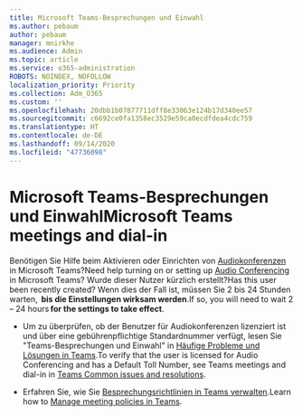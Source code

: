 ```yaml
---
title: Microsoft Teams-Besprechungen und Einwahl
ms.author: pebaum
author: pebaum
manager: mnirkhe
ms.audience: Admin
ms.topic: article
ms.service: o365-administration
ROBOTS: NOINDEX, NOFOLLOW
localization_priority: Priority
ms.collection: Adm_O365
ms.custom: ''
ms.openlocfilehash: 20dbb1b07877711dff8e33063e124b17d340ee57
ms.sourcegitcommit: c6692ce0fa1358ec3529e59ca0ecdfdea4cdc759
ms.translationtype: HT
ms.contentlocale: de-DE
ms.lasthandoff: 09/14/2020
ms.locfileid: "47736098"
---
```

# <a name="microsoft-teams-meetings-and-dial-in"></a><span data-ttu-id="7bf56-102">Microsoft Teams-Besprechungen und Einwahl</span><span class="sxs-lookup"><span data-stu-id="7bf56-102">Microsoft Teams meetings and dial-in</span></span>

<span data-ttu-id="7bf56-103">Benötigen Sie Hilfe beim Aktivieren oder Einrichten von [Audiokonferenzen](https://docs.microsoft.com/microsoftteams/audio-conferencing-in-office-365) in Microsoft Teams?</span><span class="sxs-lookup"><span data-stu-id="7bf56-103">Need help turning on or setting up [Audio Conferencing](https://docs.microsoft.com/microsoftteams/audio-conferencing-in-office-365) in Microsoft Teams?</span></span> <span data-ttu-id="7bf56-104">Wurde dieser Nutzer kürzlich erstellt?</span><span class="sxs-lookup"><span data-stu-id="7bf56-104">Has this user been recently created?</span></span> <span data-ttu-id="7bf56-105">Wenn dies der Fall ist, müssen Sie 2 bis 24 Stunden warten,  **bis die Einstellungen wirksam werden**.</span><span class="sxs-lookup"><span data-stu-id="7bf56-105">If so, you will need to wait 2 – 24 hours **for the settings to take effect**.</span></span>

- <span data-ttu-id="7bf56-106">Um zu überprüfen, ob der Benutzer für Audiokonferenzen lizenziert ist und über eine gebührenpflichtige Standardnummer verfügt, lesen Sie "Teams-Besprechungen und Einwahl" in [Häufige Probleme und Lösungen in Teams](https://docs.microsoft.com/microsoftteams/known-issues).</span><span class="sxs-lookup"><span data-stu-id="7bf56-106">To verify that the user is licensed for Audio Conferencing and has a Default Toll Number, see Teams meetings and dial-in in [Teams Common issues and resolutions](https://docs.microsoft.com/microsoftteams/known-issues).</span></span>

- <span data-ttu-id="7bf56-107">Erfahren Sie, wie Sie [Besprechungsrichtlinien in Teams verwalten](https://docs.microsoft.com/microsoftteams/meeting-policies-in-teams).</span><span class="sxs-lookup"><span data-stu-id="7bf56-107">Learn how to [Manage meeting policies in Teams](https://docs.microsoft.com/microsoftteams/meeting-policies-in-teams).</span></span> 
